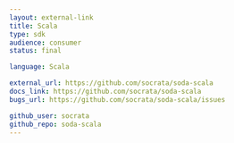 ```yaml
---
layout: external-link
title: Scala
type: sdk 
audience: consumer
status: final

language: Scala

external_url: https://github.com/socrata/soda-scala
docs_link: https://github.com/socrata/soda-scala
bugs_url: https://github.com/socrata/soda-scala/issues

github_user: socrata
github_repo: soda-scala
---
```

